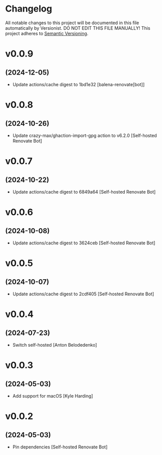 # Changelog

All notable changes to this project will be documented in this file
automatically by Versionist. DO NOT EDIT THIS FILE MANUALLY!
This project adheres to [Semantic Versioning](http://semver.org/).

# v0.0.9
## (2024-12-05)

* Update actions/cache digest to 1bd1e32 [balena-renovate[bot]]

# v0.0.8
## (2024-10-26)

* Update crazy-max/ghaction-import-gpg action to v6.2.0 [Self-hosted Renovate Bot]

# v0.0.7
## (2024-10-22)

* Update actions/cache digest to 6849a64 [Self-hosted Renovate Bot]

# v0.0.6
## (2024-10-08)

* Update actions/cache digest to 3624ceb [Self-hosted Renovate Bot]

# v0.0.5
## (2024-10-07)

* Update actions/cache digest to 2cdf405 [Self-hosted Renovate Bot]

# v0.0.4
## (2024-07-23)

* Switch self-hosted [Anton Belodedenko]

# v0.0.3
## (2024-05-03)

* Add support for macOS [Kyle Harding]

# v0.0.2
## (2024-05-03)

* Pin dependencies [Self-hosted Renovate Bot]
